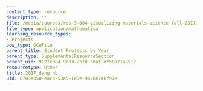 ```yaml
---
content_type: resource
description: ''
file: /media/courses/res-3-004-visualizing-materials-science-fall-2017/6703a350eac353a51e3e9820e746f97e_2017_dang.nb
file_type: application/mathematica
learning_resource_types:
- Projects
ocw_type: OCWFile
parent_title: Student Projects by Year
parent_type: SupplementalResourceSection
parent_uid: 912fc084-9e83-2bfd-38af-df58a71a8917
resourcetype: Other
title: 2017_dang.nb
uid: 6703a350-eac3-53a5-1e3e-9820e746f97e
---
```

